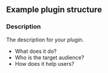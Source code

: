 ## Example plugin structure

### Description
The description for your plugin.

* What does it do? 
* Who is the target audience?
* How does it help users?

